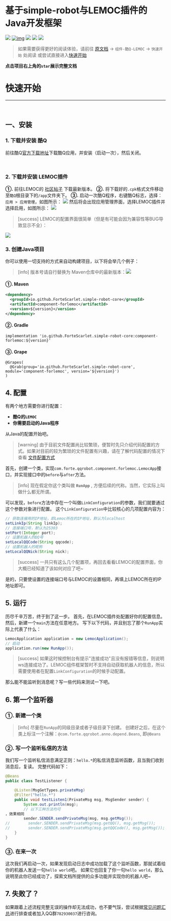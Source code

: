 # 基于simple-robot与LEMOC插件的Java开发框架
[![](https://img.shields.io/badge/simple--robot-core-green)](https://github.com/ForteScarlet/simple-robot-core)  [![img](https://camo.githubusercontent.com/f8464f5d605886b8369ab6daf28d7130a72fd80e/68747470733a2f2f696d672e736869656c64732e696f2f6d6176656e2d63656e7472616c2f762f696f2e6769746875622e466f727465536361726c65742f73696d706c652d726f626f742d636f7265)](https://search.maven.org/artifact/io.github.ForteScarlet/simple-robot-core) [![](https://img.shields.io/maven-central/v/io.github.ForteScarlet.simple-robot-core/component-forlemoc)](https://search.maven.org/artifact/io.github.ForteScarlet.simple-robot-core/component-forlemoc)  [![](https://img.shields.io/badge/%E7%9C%8B%E4%BA%91%E6%96%87%E6%A1%A3-doc-green)](https://www.kancloud.cn/forte-scarlet/simple-coolq-doc)  [![](https://img.shields.io/badge/QQ%E7%BE%A4-782930037-blue)](https://jq.qq.com/?_wv=1027&k=57ynqB1)

> 如果需要获得更好的阅读体验，请前往 [原文档](https://www.kancloud.cn/forte-scarlet/simple-coolq-doc/) -> `组件-酷Q-LEMOC` -> `快速开始` 处阅读
> 或尝试直接进入[快速开始](https://www.kancloud.cn/forte-scarlet/simple-coolq-doc/1131277)


**点击项目右上角的`star`展示完整文档**


# 快速开始

*****

<br>


## 一、**安装**

### 1\. **下载并安装 酷Q**

前往酷Q[官方下载地址](https://cqp.cc/t/23253)下载酷Q应用，并安装（启动一次），然后关闭。

<br>


### 2\. **下载并安装 LEMOC插件**
**①.** 前往LEMOC的 [社区帖子](https://cqp.cc/forum.php?mod=viewthread&tid=29722&highlight=lemoc) 下载最新版本。
**②.** 将下载好的`.cpk`格式文件移动至`酷Q`根目录下的`/app`文件夹下。
**③.** 启动一次酷Q程序，右键酷Q标志，选择：`应用 > 应用管理`，如图所示：
![](https://i.vgy.me/QpgBpK.png)
然后将会出现应用管理界面，选择LEMOC插件并选择启用，如图所示：
![](https://i.vgy.me/PE08MH.png)

>[success] LEMOC的配置界面很简单（但是有可能会因为兼容性等BUG导致显示不全）：

![](https://i.vgy.me/gtmLhZ.png)


### 3\. **创建Java项目**

你可以使用一切支持的方式来自动构建项目，以下将会举几个例子：

>[info] 版本号请自行替换为 Maven仓库中的最新版本：[![](https://img.shields.io/maven-central/v/io.github.ForteScarlet.simple-robot-core/component-forlemoc)](https://search.maven.org/artifact/io.github.ForteScarlet.simple-robot-core/component-forlemoc)

#### **①. Maven**

```xml
<dependency>
  <groupId>io.github.ForteScarlet.simple-robot-core</groupId>
  <artifactId>component-forlemoc</artifactId>
  <version>${version}</version>
</dependency>
```

#### **②. Gradle**

```
implementation 'io.github.ForteScarlet.simple-robot-core:component-forlemoc:${version}'
```

#### **③. Grape**

```
@Grapes(
  @Grab(group='io.github.ForteScarlet.simple-robot-core', module='component-forlemoc', version='${version}')
)
```


## **4\. 配置**

有两个地方需要你进行配置：

* **酷Q的`LEMOC`**
* **你需要启动的Java程序**


从Java的配置开始吧。

>[warning] 由于目前文件配置尚比较繁琐，便暂时先只介绍代码配置的方式。如果对目前的较为繁琐的文件配置有兴趣，请在了解代码配置的情况下查看 [文件配置方式](./CQHTTPAPI%E6%96%87%E4%BB%B6%E9%85%8D%E7%BD%AE.md)

首先，创建一个类，实现`com.forte.qqrobot.component.forlemoc.LemocApp`接口，并实现接口中的`before`与`after`方法。

>[info] 现在假定你这个类叫做 **`RunApp`** , 方便后续的代称。当然，它实际上叫做什么都无所谓。


可以发现，`before`方法中存在一个叫做`LinkConfiguration`的参数，我们就要通过这个参数对象进行配置。
这个`LinkConfiguration`中比较核心的几项配置内容为：
```java
// 获取连接用的IP地址，即Lemoc所在的IP地址，默认为localhost 
setLinkIp(String linkIp);
// 连接端口号，默认为25303 
setPort(Integer port);
// 设置机器人的QQ号
setLocalQQCode(String qqcode);
// 设置机器人的昵称
setLocalQQNick(String nick);
```
>[success] 一共只有这么几个配置项，再回去看看LEMOC的配置界面，你大概已经知道了该如何对应了吧~

是的，只要使设置的连接端口号与LEMOC的设置相同，再填上LEMOC所在的IP地址即可。



## **5\. 运行**

历尽千辛万苦，终于到了这一步。
首先，在LEMOC插件处配置好你的配置信息。
然后，新建一个`main`方法在任意地方。
写下以下代码，并且别忘了那个`RunApp`实际上代表了什么：

```java
LemocApplication application = new LemocApplication();
// 启动
application.run(new RunApp());
```

>[success] 如果这时候控制台有提示"连接成功"且没有报错等信息，则说明ws连接成功了。LEMOC组件框架暂时不支持自动获取机器人的信息，所以需要使用者在配置`LinkConfiguration`的时候手动配置。

那么能不能监听到消息呢？写一些代码来测试一下吧。

## **6\. 第一个监听器**

### **①. 新建一个类**

>[info] 尽量在`RunApp`的同级目录或者子级目录下创建。
> 创建好之后，在这个类上标注一个注解：`@com.forte.qqrobot.anno.depend.Beans`, 即`@Beans`

### **②. 写一个监听私信的方法**

我们写一个监听私信消息满足正则：`hello.*`的私信消息监听函数，且当我们收到消息后，复读。
完整代码如下：

```java
@Beans
public class TestListener {

    @Listen(MsgGetTypes.privateMsg)
    @Filter("hello.*")
    public void testListen1(PrivateMsg msg, MsgSender sender) {
        System.out.println(msg);
        // 以下三种方法均可
，效果相同
        sender.SENDER.sendPrivateMsg(msg, msg.getMsg());
//        sender.SENDER.sendPrivateMsg(msg.getQQ(), msg.getMsg());
//        sender.SENDER.sendPrivateMsg(msg.getQQCode(), msg.getMsg());
    }
}
```

### **③. 在来一次**

这次我们再启动一次，如果发现启动日志中成功加载了这个监听函数，那就试着给你的机器人发送一句`hello world`吧。
如果它也回复了你一句`hello world`，那么说明至此你已经成功了，探索文档所提供的众多功能并实现你的机器人吧~

## **7\. 失败了？**

如果跟着上述流程完整无误的操作却无法成功，也不要气馁，尝试根据[常见问题汇总](./%E5%B8%B8%E8%A7%81%E9%97%AE%E9%A2%98%E6%B1%87%E6%80%BB.md)进行排查或者加入QQ群`782930037`进行咨询。

